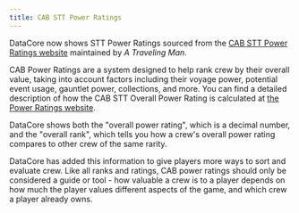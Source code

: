 ```yaml
---
title: CAB STT Power Ratings
---
```


DataCore now shows STT Power Ratings sourced from the [CAB STT Power Ratings website](https://cabtools.app) maintained by *A Traveling Man*.

CAB Power Ratings are a system designed to help rank crew by their overall value, taking into account factors including their voyage power, potential event usage, gauntlet power, collections, and more. You can find a detailed description of how the CAB STT Overall Power Rating is calculated at [the Power Ratings website](https://cabtools.app/about-the-system/).

DataCore shows both the "overall power rating", which is a decimal number, and the "overall rank", which tells you how a crew's overall power rating compares to other crew of the same rarity.

DataCore has added this information to give players more ways to sort and evaluate crew. Like all ranks and ratings, CAB power ratings should only be considered a guide or tool - how valuable a crew is to a player depends on how much the player values different aspects of the game, and which crew a player already owns.
